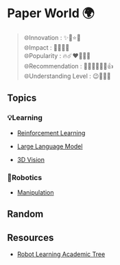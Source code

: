 # Paper World 🌍

>🌐Innovation : ✨💫⭐🌟 <br>
>🌐Impact : 💐🌷🌸🌺 <br>
>🌐Popularity : 🔥☄️❤️‍🔥👩‍🚒 <br>
>🌐Recommendation : 👍🏿👍🏽👍🏻👍 <br>
>🌐Understanding Level : 😉🤨🤔🧐  <br>


## Topics

### 💡Learning

* [Reinforcement Learning](topics/reinforcement_learning/README.md)

* [Large Language Model](topics/large_language_model/README.md)

* [3D Vision](/topics/3d_vision/README.md)


### 🦾Robotics

* [Manipulation](topics/manipulation/README.md)


## Random


## Resources

* [Robot Learning Academic Tree](./src/robot_Learning_academic_tree.md)


